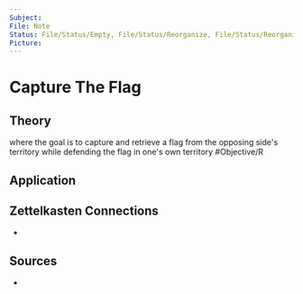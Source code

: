 ```yaml
---
Subject: 
File: Note
Status: File/Status/Empty, File/Status/Reorganize, File/Status/Reorganize, File/Status/Recategorize, File/Status/Summarize, File/Status/Structuralize
Picture: 
---
```


# Capture The Flag

## Theory




where the goal is to capture and retrieve a flag from the opposing side's territory while defending the flag in one's own territory #Objective/R





## Application


## Zettelkasten Connections
- 

## Sources
- 






